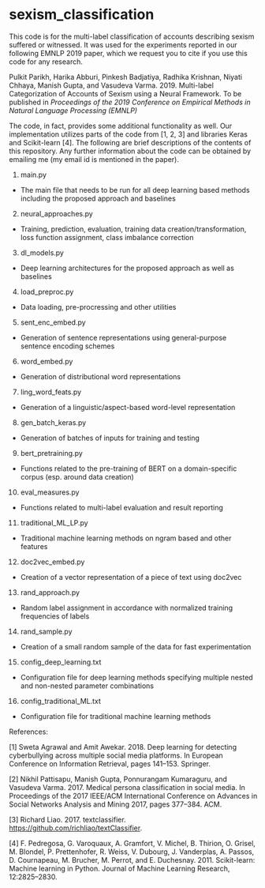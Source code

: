 # sexism_classification
This code is for the multi-label classification of accounts describing sexism suffered or witnessed. It was used for the experiments reported in our following EMNLP 2019 paper, which we request you to cite if you use this code for any research.

Pulkit Parikh, Harika Abburi, Pinkesh Badjatiya, Radhika Krishnan, Niyati Chhaya, Manish Gupta, and Vasudeva Varma. 2019. Multi-label Categorization of Accounts of Sexism using a Neural Framework. To be published in *Proceedings of the 2019 Conference on Empirical Methods in Natural Language Processing (EMNLP)*

The code, in fact, provides some additional functionality as well. Our implementation utilizes parts of the code from [1, 2, 3] and libraries Keras and Scikit-learn [4]. The following are brief descriptions of the contents of this repository. Any further information about the code can be obtained by emailing me (my email id is mentioned in the paper).

1) main.py

- The main file that needs to be run for all deep learning based methods including the proposed approach and baselines

2) neural_approaches.py

- Training, prediction, evaluation, training data creation/transformation, loss function assignment, class imbalance correction

3) dl_models.py

- Deep learning architectures for the proposed approach as well as baselines

4) load_preproc.py

- Data loading, pre-procressing and other utilities

5) sent_enc_embed.py

- Generation of sentence representations using general-purpose sentence encoding schemes

6) word_embed.py

- Generation of distributional word representations

7) ling_word_feats.py 

- Generation of a linguistic/aspect-based word-level representation

8) gen_batch_keras.py 

- Generation of batches of inputs for training and testing

9) bert_pretraining.py

- Functions related to the pre-training of BERT on a domain-specific corpus (esp. around data creation) 

10) eval_measures.py 

- Functions related to multi-label evaluation and result reporting

11) traditional_ML_LP.py 

- Traditional machine learning methods on ngram based and other features

12) doc2vec_embed.py 

- Creation of a vector representation of a piece of text using doc2vec 

13) rand_approach.py 

- Random label assignment in accordance with normalized training frequencies of labels

14) rand_sample.py

- Creation of a small random sample of the data for fast experimentation

15) config_deep_learning.txt

- Configuration file for deep learning methods specifying multiple nested and non-nested parameter combinations

16) config_traditional_ML.txt

- Configuration file for traditional machine learning methods

<!---
Under the guidance of a social scientist, we created a dataset of 13000+ accounts of sexism annotated with one or more of 23 carefully formulated categories of sexism by ten people, most of whom have formally studied gender and/or sexuality. We are committed to ensuring that data is used and released ethically, which includes protecting the privacy and anonymity of the victims. Our full dataset [can be requested](https://irel.iiit.ac.in/sexism-classification/dataset-request) for academic purposes alone by providing some prerequisites as recommended by an ethics committee and agreeing to certain terms. The requesters who fulfill these preconditions will be given the data in such a way that an account that gets removed from ESP by a victim (or contributor) will no longer be included in the data yielded by our script.
-->
References:

[1] Sweta Agrawal and Amit Awekar. 2018. Deep learning for detecting cyberbullying across multiple social media platforms. In European Conference on Information Retrieval, pages 141–153. Springer.

[2] Nikhil Pattisapu, Manish Gupta, Ponnurangam Kumaraguru, and Vasudeva Varma. 2017. Medical persona classification in social media. In Proceedings of the 2017 IEEE/ACM International Conference on Advances in Social Networks Analysis and Mining
2017, pages 377–384. ACM.   

[3] Richard Liao. 2017. textclassifier. https://github.com/richliao/textClassifier.

[4] F. Pedregosa, G. Varoquaux, A. Gramfort, V. Michel, B. Thirion, O. Grisel, M. Blondel, P. Prettenhofer, R. Weiss, V. Dubourg, J. Vanderplas, A. Passos, D. Cournapeau, M. Brucher, M. Perrot, and E. Duchesnay. 2011. Scikit-learn: Machine learning in Python. Journal of Machine Learning Research, 12:2825–2830.

